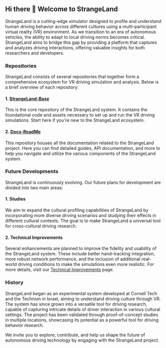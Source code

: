 ## Hi there 👋 Welcome to StrangeLand

StrangeLand is a cutting-edge simulator designed to profile and understand human driving behavior across different cultures using a multi-participant virtual reality (VR) environment. As we transition to an era of autonomous vehicles, the ability to adapt to local driving norms becomes critical. StrangeLand aims to bridge this gap by providing a platform that captures and analyzes driving interactions, offering valuable insights for both researchers and developers.

### Repositories

StrangeLand consists of several repositories that together form a comprehensive ecosystem for VR driving simulation and analysis. Below is a brief overview of each repository:

#### 1. [StrangeLand-Base](https://github.com/Strange-Land/StrangeLand-Base/tree/development)
This is the core repository of the StrangeLand system. It contains the foundational code and assets necessary to set up and run the VR driving simulations. Start here if you're new to the StrangeLand ecosystem.

#### 2. [Docs-ReadMe](https://github.com/Strange-Land/Docs-ReadMe)
This repository houses all the documentation related to the StrangeLand project. Here you can find detailed guides, API documentation, and more to help you navigate and utilize the various components of the StrangeLand system.

### Future Developments

StrangeLand is continuously evolving. Our future plans for development are divided into two main areas:

#### 1. Studies
We aim to expand the cultural profiling capabilities of StrangeLand by incorporating more diverse driving scenarios and studying their effects in different cultural contexts. The goal is to make StrangeLand a universal tool for cross-cultural driving research.

#### 2. Technical Improvements
Several enhancements are planned to improve the fidelity and usability of the StrangeLand system. These include better hand-tracking integration, more robust network performance, and the inclusion of additional real-world driving conditions to make the simulations even more realistic. For more details, visit our [Technical Improvements](https://github.com/Strange-Land/Docs-ReadMe/wiki/Technical-Improvments) page.

### History

StrangeLand began as an experimental system developed at Cornell Tech and the Technion in Israel, aiming to understand driving culture through VR. The system has since grown into a versatile tool for driving research, capable of capturing intricate details of driver interaction in various cultural settings. The project has been validated through proof-of-concept studies in multiple locations, showcasing its potential as a powerful tool for driving behavior research.

We invite you to explore, contribute, and help us shape the future of autonomous driving technology by engaging with the StrangeLand project.
